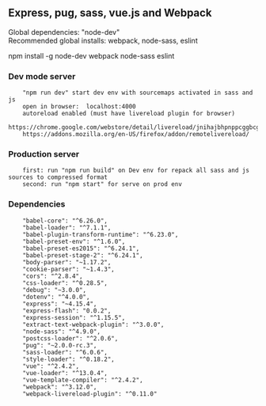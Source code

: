 ## Express, pug, sass, vue.js and Webpack
 Global dependencies: "node-dev"  
 Recommended global installs: webpack, node-sass, eslint

 npm install -g node-dev webpack node-sass eslint

### Dev mode server
```
    "npm run dev" start dev env with sourcemaps activated in sass and js
    open in browser:  localhost:4000
    autoreload enabled (must have livereload plugin for browser)
    https://chrome.google.com/webstore/detail/livereload/jnihajbhpnppcggbcgedagnkighmdlei
    https://addons.mozilla.org/en-US/firefox/addon/remotelivereload/
```
### Production server
```
    first: run "npm run build" on Dev env for repack all sass and js sources to compressed format
    second: run "npm start" for serve on prod env
```

### Dependencies
```
    "babel-core": "^6.26.0",
    "babel-loader": "^7.1.1",
    "babel-plugin-transform-runtime": "^6.23.0",
    "babel-preset-env": "^1.6.0",
    "babel-preset-es2015": "^6.24.1",
    "babel-preset-stage-2": "^6.24.1",
    "body-parser": "~1.17.2",
    "cookie-parser": "~1.4.3",
    "cors": "^2.8.4",
    "css-loader": "^0.28.5",
    "debug": "~3.0.0",
    "dotenv": "^4.0.0",
    "express": "~4.15.4",
    "express-flash": "0.0.2",
    "express-session": "^1.15.5",
    "extract-text-webpack-plugin": "^3.0.0",
    "node-sass": "^4.9.0",
    "postcss-loader": "^2.0.6",
    "pug": "~2.0.0-rc.3",
    "sass-loader": "^6.0.6",
    "style-loader": "^0.18.2",
    "vue": "^2.4.2",
    "vue-loader": "^13.0.4",
    "vue-template-compiler": "^2.4.2",
    "webpack": "^3.12.0",
    "webpack-livereload-plugin": "^0.11.0"
```

